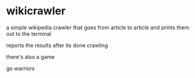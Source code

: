# wikicrawler
a simple wikipedia crawler that goes from article to article and prints them out to the terminal

reports the results after its done crawling

there's also a game

go warriors
